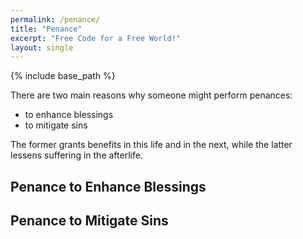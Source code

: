 ```yaml
---
permalink: /penance/
title: "Penance"
excerpt: "Free Code for a Free World!"
layout: single
---
```


{% include base_path %}

There are two main reasons why someone might perform penances:
- to enhance blessings
- to mitigate sins

The former grants benefits in this life and in the next,
while the latter lessens suffering in the afterlife.

## Penance to Enhance Blessings

## Penance to Mitigate Sins


